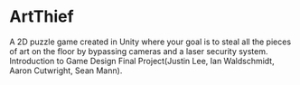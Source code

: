 # ArtThief
A 2D puzzle game created in Unity where your goal is to steal all the pieces of art on the floor by bypassing cameras and a laser security system. Introduction to Game Design Final Project(Justin Lee, Ian Waldschmidt, Aaron Cutwright, Sean Mann). 
